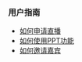 ### 用户指南

* [如何申请直播](./how-to-apply-live.md)
* [如何使用PPT功能](./how-to-use-PPT.md)
* [如何邀请嘉宾](./how-to-invite.md)
